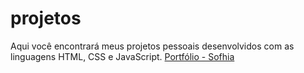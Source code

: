 # projetos

Aqui você encontrará meus projetos pessoais desenvolvidos com as linguagens HTML, CSS e JavaScript.
<a href="/portifolio/index.html">Portfólio - Sofhia</a>
